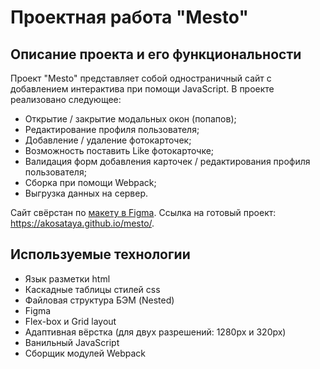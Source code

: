 # Проектная работа "Mesto"
## Описание проекта и его функциональности
Проект "Mesto" представляет собой одностраничный сайт с добавлением интерактива при помощи JavaScript. 
В проекте реализовано следующее:
* Открытие / закрытие модальных окон (попапов);
* Редактирование профиля пользователя;
* Добавление / удаление фотокарточек;
* Возможность поставить Like фотокарточке; 
* Валидация форм добавления карточек / редактирования профиля пользователя;
* Сборка при помощи Webpack;
* Выгрузка данных на сервер.

Сайт свёрстан по [макету в Figma](https://www.figma.com/file/2cn9N9jSkmxD84oJik7xL7/JavaScript.-Sprint-4?node-id=0%3A1). Ссылка на готовый проект: https://akosataya.github.io/mesto/.

## Используемые технологии
* Язык разметки html
* Каскадные таблицы стилей css
* Файловая структура БЭМ (Nested)
* Figma
* Flex-box и Grid layout
* Адаптивная вёрстка (для двух разрешений: 1280px и 320px)
* Ванильный JavaScript
* Сборщик модулей Webpack